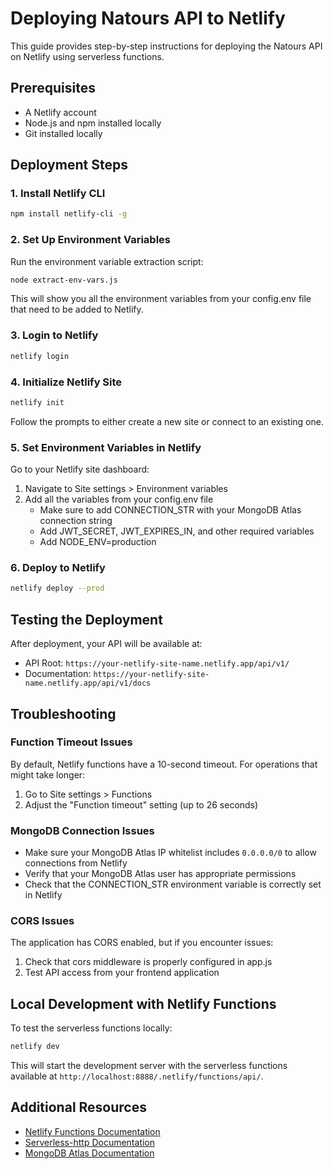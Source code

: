 # Deploying Natours API to Netlify

This guide provides step-by-step instructions for deploying the Natours API on Netlify using serverless functions.

## Prerequisites

- A Netlify account
- Node.js and npm installed locally
- Git installed locally

## Deployment Steps

### 1. Install Netlify CLI

```bash
npm install netlify-cli -g
```

### 2. Set Up Environment Variables

Run the environment variable extraction script:

```bash
node extract-env-vars.js
```

This will show you all the environment variables from your config.env file that need to be added to Netlify.

### 3. Login to Netlify

```bash
netlify login
```

### 4. Initialize Netlify Site

```bash
netlify init
```

Follow the prompts to either create a new site or connect to an existing one.

### 5. Set Environment Variables in Netlify

Go to your Netlify site dashboard:

1. Navigate to Site settings > Environment variables
2. Add all the variables from your config.env file
   - Make sure to add CONNECTION_STR with your MongoDB Atlas connection string
   - Add JWT_SECRET, JWT_EXPIRES_IN, and other required variables
   - Add NODE_ENV=production

### 6. Deploy to Netlify

```bash
netlify deploy --prod
```

## Testing the Deployment

After deployment, your API will be available at:

- API Root: `https://your-netlify-site-name.netlify.app/api/v1/`
- Documentation: `https://your-netlify-site-name.netlify.app/api/v1/docs`

## Troubleshooting

### Function Timeout Issues

By default, Netlify functions have a 10-second timeout. For operations that might take longer:

1. Go to Site settings > Functions
2. Adjust the "Function timeout" setting (up to 26 seconds)

### MongoDB Connection Issues

- Make sure your MongoDB Atlas IP whitelist includes `0.0.0.0/0` to allow connections from Netlify
- Verify that your MongoDB Atlas user has appropriate permissions
- Check that the CONNECTION_STR environment variable is correctly set in Netlify

### CORS Issues

The application has CORS enabled, but if you encounter issues:

1. Check that cors middleware is properly configured in app.js
2. Test API access from your frontend application

## Local Development with Netlify Functions

To test the serverless functions locally:

```bash
netlify dev
```

This will start the development server with the serverless functions available at `http://localhost:8888/.netlify/functions/api/`.

## Additional Resources

- [Netlify Functions Documentation](https://docs.netlify.com/functions/overview/)
- [Serverless-http Documentation](https://github.com/dougmoscrop/serverless-http)
- [MongoDB Atlas Documentation](https://docs.atlas.mongodb.com/)
